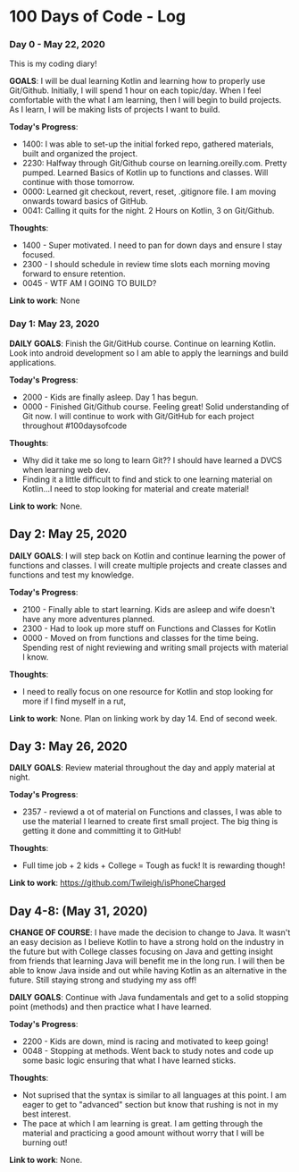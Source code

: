 # 100 Days of Code - Log 

### Day 0 - May 22, 2020

This is my coding diary!

**GOALS**: I will be dual learning Kotlin and learning how to properly use Git/Github. Initially, I will spend 1 hour on each topic/day. When I feel comfortable with the what I am learning, then I will begin to build projects. As I learn, I will be making lists 
of projects I want to build.  


**Today's Progress**: 
- 1400: I was able to set-up the initial forked repo, gathered materials, built and organized the project. 
- 2230: Halfway through Git/Github course on learning.oreilly.com. Pretty pumped. Learned Basics of Kotlin up to functions and classes. Will continue with those tomorrow.
- 0000: Learned git checkout, revert, reset, .gitignore file. I am moving onwards toward basics of GitHub.
- 0041: Calling it quits for the night. 2 Hours on Kotlin, 3 on Git/Github. 

**Thoughts**: 
- 1400 - Super motivated. I need to pan for down days and ensure I stay focused. 
- 2300 - I should schedule in review time slots each morning moving forward to ensure 
retention.
- 0045 - WTF AM I GOING TO BUILD?

**Link to work**: None

### Day 1: May 23, 2020

**DAILY GOALS**: Finish the Git/GitHub course. Continue on learning Kotlin. Look into android development so I am able to apply the learnings and build applications.

**Today's Progress**:
- 2000 - Kids are finally asleep. Day 1 has begun. 
- 0000 - Finished Git/Github course. Feeling great! Solid understanding of Git now. I will continue to work with Git/GitHub for each project throughout #100daysofcode

**Thoughts**: 
- Why did it take me so long to learn Git?? I should have learned a DVCS when learning web dev.
- Finding it a little difficult to find and stick to one learning material on Kotlin...I need to stop looking for material and create material!



**Link to work**: None.

## Day 2: May 25, 2020

**DAILY GOALS**:  I will step back on Kotlin and continue learning the power of functions and classes. I will create multiple projects and create classes and functions and test my knowledge. 

**Today's Progress**:
- 2100 - Finally able to start learning. Kids are asleep and wife doesn't have any more adventures planned. 
- 2300 - Had to look up more stuff on Functions and Classes for Kotlin 
- 0000 - Moved on from functions and classes for the time being. Spending rest of night reviewing and writing small projects with material I know. 

**Thoughts**:
- I need to really focus on one resource for Kotlin and stop looking for more if I find myself in a rut, 


**Link to work**: None. Plan on linking work by day 14. End of second week. 

## Day 3: May 26, 2020

**DAILY GOALS**: Review material throughout the day and apply material at night.

**Today's Progress**: 
- 2357 - reviewd a ot of material on Functions and classes, I was able to use the material I learned to create first small project. The big thing is getting it done and committing it to GitHub!

**Thoughts**: 
- Full time job + 2 kids + College = Tough as fuck! It is rewarding though! 

**Link to work**: https://github.com/Twileigh/isPhoneCharged

## Day 4-8: (May 31, 2020)

**CHANGE OF COURSE**: I have made the decision to change to Java. It wasn't an easy decision as I believe Kotlin to have a strong hold on the industry in the future but with College classes focusing on Java and getting insight from friends that learning Java
will benefit me in the long run. I will then be able to know Java inside and out while having Kotlin as an alternative in the future. Still staying strong and studying my ass off!  


**DAILY GOALS**: Continue with Java fundamentals and get to a solid stopping point (methods) and then practice what I have learned. 

**Today's Progress**:
- 2200 - Kids are down, mind is racing and motivated to keep going!
- 0048 - Stopping at methods. Went back to study notes and code up some basic logic ensuring that what I have learned sticks.

**Thoughts**: 
- Not suprised that the syntax is similar to all languages at this point. I am eager to get to "advanced" section but know that rushing is not in my best interest. 
- The pace at which I am learning is great. I am getting through the material and practicing a good amount without worry that I will be burning out! 


**Link to work**: None. 
